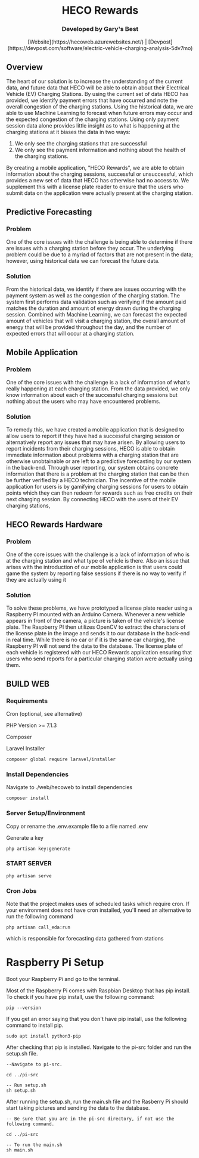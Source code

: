 <div align="center">
<h1>HECO Rewards</h1>
</div>
<div align="center">
<h3>Developed by Gary's Best</h3>
</div>

<div align="center">
[Website](https://hecoweb.azurewebsites.net/) | [Devpost](https://devpost.com/software/electric-vehicle-charging-analysis-5dv7mo)
</div>

## Overview
The heart of our solution is to increase the understanding of the current data, and future data that HECO will be able to obtain about their Electrical Vehicle (EV) Charging Stations. By using the current set of data HECO has provided, we identify payment errors that have occurred and note the overall congestion of the charging stations. Using the historical data, we are able to use Machine Learning to forecast when future errors may occur and the expected congestion of the charging stations. Using only payment session data alone provides little insight as to what is happening at the charging stations at it biases the data in two ways:
1. We only see the charging stations that are successful
2. We only see the payment information and nothing about the health of the charging stations.

By creating a mobile application, "HECO Rewards", we are able to obtain information about the charging sessions, successful or unsuccessful, which provides a new set of data that HECO has otherwise had no access to. We supplement this with a license plate reader to ensure that the users who submit data on the application were actually present at the charging station.


## Predictive Forecasting
### Problem
One of the core issues with the challenge is being able to determine if there are issues with a charging station before they occur. The underlying problem could be due to a myriad of factors that are not present in the data; however, using historical data we can forecast the future data.

### Solution
From the historical data, we identify if there are issues occurring with the payment system as well as the congestion of the charging station. The system first performs data validation such as verifying if the amount paid matches the duration and amount of energy drawn during the charging session. Combined with Machine Learning, we can forecast the expected amount of vehicles that will visit a charging station, the overall amount of energy that will be provided throughout the day, and the number of expected errors that will occur at a charging station.


## Mobile Application 
### Problem
One of the core issues with the challenge is a lack of information of what's really happening at each charging station. From the data provided, we only know information about each of the successful charging sessions but nothing about the users who may have encountered problems.
### Solution
To remedy this, we have created a mobile application that is designed to allow users to report if they have had a successful charging session or alternatively report any issues that may have arisen. By allowing users to report incidents from their charging sessions, HECO is able to obtain immediate information about problems with a charging station that are otherwise unobtainable or are left to a predictive forecasting by our system in the back-end. Through user reporting, our system obtains concrete information that there is a problem at the charging station that can be then be further verified by a HECO technician. The incentive of the mobile application for users is by gamifying charging sessions for users to obtain points which they can then redeem for rewards such as free credits on their next charging session. By connecting HECO with the users of their EV charging stations, 

## HECO Rewards Hardware
### Problem
One of the core issues with the challenge is a lack of information of who is at the charging station and what type of vehicle is there. Also an issue that arises with the introduction of our mobile application is that users could game the system by reporting false sessions if there is no way to verify if they are actually using it

### Solution
To solve these problems, we have prototyped a license plate reader using a Raspberry PI mounted with an Arduino Camera. Whenever a new vehicle appears in front of the camera, a picture is taken of the vehicle's license plate. The Raspberry PI then utilizes OpenCV to extract the characters of the license plate in the image and sends it to our database in the back-end in real time. While there is no car or if it is the same car charging, the Raspberry PI will not send the data to the database. The license plate of each vehicle is registered with our HECO Rewards application ensuring that users who send reports for a particular charging station were actually using them.



## BUILD WEB

### Requirements
Cron (optional, see alternative)

PHP Version >= 7.1.3

Composer

Laravel Installer
```
composer global require laravel/installer
```


### Install Dependencies
Navigate to ./web/hecoweb to install dependencies
```
composer install
```

### Server Setup/Environment
Copy or rename the .env.example file to a file named .env

Generate a key
```
php artisan key:generate
```

### START SERVER
```
php artisan serve
```

### Cron Jobs
Note that the project makes uses of scheduled tasks which require cron. If your environment does not have cron installed, you'll need an alternative to run the following command
```
php artisan call_eda:run
```
which is responsible for forecasting data gathered from stations

# Raspberry Pi Setup
Boot your Raspberry Pi and go to the terminal.
 
Most of the Raspberry Pi comes with Raspbian Desktop that has pip install. To check if you have pip install, use the following command:

```
pip --version
```

If you get an error saying that you don't have pip install, use the following command to install pip.

```
sudo apt install python3-pip
```

After checking that pip is installed. Navigate to the pi-src folder and run the setup.sh file.

```
--Navigate to pi-src.

cd ../pi-src

-- Run setup.sh
sh setup.sh
```

After running the setup.sh, run the main.sh file and the Rasberry Pi should start taking pictures and sending the data to the database.

```
-- Be sure that you are in the pi-src directory, if not use the following command.

cd ../pi-src

-- To run the main.sh
sh main.sh
```